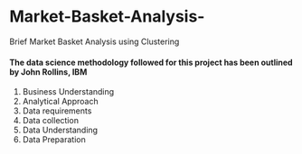 # Market-Basket-Analysis-
Brief Market Basket Analysis using Clustering 


#### The data science methodology followed for this project has been outlined by John Rollins, IBM

1. Business Understanding
2. Analytical Approach
3. Data requirements
4. Data collection
5. Data Understanding
6. Data Preparation
